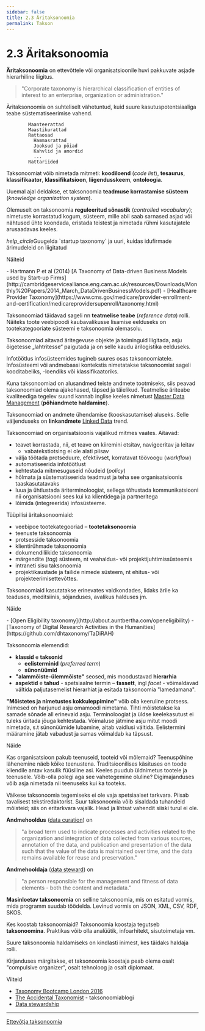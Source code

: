 ```yaml
---
sidebar: false
title: 2.3 Äritaksonoomia
permalink: Takson
---
```


# 2.3 Äritaksonoomia

__Äritaksonoomia__ on ettevõttele või organisatsioonile huvi pakkuvate asjade hierarhiline liigitus.

> "Corporate taxonomy is hierarchical classification of entities of interest to an enterprise, organization or administration."

Äritaksonoomia on suhteliselt vähetuntud, kuid suure kasutuspotentsiaaliga teabe süstematiseerimise vahend.

```
        Maanteerattad
        Maastikurattad
        Rattaosad
          Hammasrattad
          Jooksud ja pöiad
          Kahvlid ja amordid
          ...
        Rattariided
```

Taksonoomiat võib nimetada mitmeti: __koodiloend__ (_code list_), __tesaurus__, __klassifikaator__, __klassifikatsioon__, __liigendusskeem__, __ontoloogia__.

Uuemal ajal öeldakse, et taksonoomia __teadmuse korrastamise süsteem__ (_knowledge organization system_).

Olemuselt on taksonoomia __reguleeritud sõnastik__ (_controlled vocabulary_); nimetuste korrastatud kogum, süsteem, mille abil saab sarnased asjad või nähtused ühte koondada, eristada teistest ja nimetada rühmi kasutajatele arusaadavas keeles.

<p class='action'><i class="material-icons ikoon">help_circle</i>Guugelda `startup taxonomy` ja uuri, kuidas idufirmade ärimudeleid on liigitatud</p>

<p class='tags'>Näiteid</p>
- Hartmann P et al (2014) [A Taxonomy of Data-driven Business Models used by Start-up Firms](http://cambridgeservicealliance.eng.cam.ac.uk/resources/Downloads/Monthly%20Papers/2014_March_DataDrivenBusinessModels.pdf)
- [Healthcare Provider Taxonomy](https://www.cms.gov/medicare/provider-enrollment-and-certification/medicareprovidersupenroll/taxonomy.html)

Taksonoomiad täidavad sageli nn __teatmelise teabe__ (_reference data_) rolli. Näiteks toote veebipoodi kaubavalikusse lisamise eelduseks on tootekategooriate süsteemi e taksonoomia olemasolu.

Taksonoomiad aitavad äritegevuse objekte ja toiminguid liigitada, asju õigetesse „lahtritesse“ paigutada ja on selle kaudu ärilogistika eelduseks.

Infotöötlus infosüsteemides tugineb suures osas taksonoomiatele. Infosüsteemi või andmebaasi kontekstis nimetatakse taksonoomiat sageli kooditabeliks, -loendiks või klassifikaatoriks.

Kuna taksonoomiad on alusandmed teiste andmete tootmiseks, siis peavad taksonoomiad olema ajakohased, täpsed ja täielikud. Teatmelise äriteabe kvaliteediga tegelev suund kannab inglise keeles nimetust [Master Data Management](http://www.earley.com/blog/why-taxonomy-critical-master-data-management-mdm) (__põhiandmete haldamine__).

Taksonoomiad on andmete ühendamise (kooskasutamise) aluseks. Selle väljenduseks on __linkandmete__ [Linked Data](http://linkeddata.org/) trend.

Taksonoomiad on organisatsioonis vajalikud mitmes vaates. Aitavad:

- teavet korrastada, nii, et teave on kiiremini otsitav, navigeeritav ja leitav
  - vabatekstiotsing ei ole alati piisav
- välja töötada protseduure, efektiivset, korratavat töövoogu (_workflow_)
- automatiseerida infotöötlust
- kehtestada mitmesuguseid nõudeid (_policy_)
- hõlmata ja süstematiseerida teadmust ja teha see organisatsioonis taaskasutatavaks
- luua ja ühtlustada äriterminoloogiat, sellega tõhustada kommunikatsiooni nii organisatsiooni sees kui ka klientidega ja partneritega
- lõimida (integreerida) infosüsteeme.

Tüüpilisi äritaksonoomiaid:

- veebipoe tootekategooriad – __tootetaksonoomia__
- teenuste taksonoomia
- protsesside taksonoomia
- klientirühmade taksonoomia
- dokumendiliikide taksonoomia
- märgendite (_tag_) süsteem, nt veahaldus- või projektijuhtimissüsteemis
- intraneti sisu taksonoomia
- projektikaustade ja failide nimede süsteem, nt ehitus- või projekteerimisettevõttes.

Taksonoomiaid kasutatakse erinevates valdkondades, lidaks ärile ka teaduses, meditsiinis, sõjanduses, avalikus halduses jm.

<p class='tags'>Näide</p>
- [Open Eligibility taxonomy](http://about.auntbertha.com/openeligibility)
- [Taxonomy of Digital Research Activities in the Humanities](https://github.com/dhtaxonomy/TaDiRAH)

Taksonoomia elemendid:

- __klassid__ e __taksonid__
  - __eelisterminid__ (_preferred term_)
  - __sünonüümid__
- __"alammõiste-ülemmõiste"__ seosed, mis moodustavad __hierarhia__
- __aspektid__ e __tahud__ - spetsiaalne termin – __fassett__, ingl _facet_ - võimaldavad vältida paljutasemelist hierarhiat ja esitada taksonoomia "lamedamana".

__"Mõistetes ja nimetustes kokkuleppimine"__ võib olla keeruline protsess. Inimesed on harjunud asju omamoodi nimetama. Tihti mõistetakse ka samade sõnade all erinevaid asju. Terminoloogiat ja üldse keelekasutust ei tuleks üritada jõuga kehtestada. Võimaluse jätmine asju mitut moodi nimetada, s.t sünonüümide lubamine, aitab vaidlusi vältida. Eelistermini määramine jätab vabadust ja samas võimaldab ka täpsust.

<p class='tags'>Näide</p>
Kas organisatsioon pakub teenuseid, tooteid või mõlemaid? Teenuspõhine lähenemine näeb kõike teenustena. Traditsioonilises käsituses on toode kliendile antav kasulik füüsiline asi. Keeles puudub üldnimetus tootele ja teenusele. Võib-olla polegi aga see vahetegemine oluline? Digimajanduses võib asja nimetada nii teenuseks kui ka tooteks.

Väikese taksonoomia tegemiseks ei ole vaja spetsiaalset tarkvara. Piisab tavalisest tekstiredaktorist. Suur taksonoomia võib sisaldada tuhandeid mõisteid; siis on eritarkvara vajalik. Head ja lihtsat vahendit siiski  turul ei ole. 

__Andmehooldus__ ([data curation](https://en.wikipedia.org/wiki/Data_curation)) on

> "a broad term used to indicate processes and activities related to the organization and integration of data collected from various sources, annotation of the data, and publication and presentation of the data such that the value of the data is maintained over time, and the data remains available for reuse and preservation."

__Andmehooldaja__ ([data steward](https://en.wikipedia.org/wiki/Data_steward)) on

> "a person responsible for the management and fitness of data elements - both the content and metadata."

__Masinloetav taksonoomia__ on selline taksonoomia, mis on esitatud vormis, mida programm suudab töödelda. Levinud vormis on JSON, XML, CSV, RDF, SKOS.

Kes koostab taksonoomiaid? Taksonoomia koostaja tegutseb __taksonoomina__. Praktikas võib olla analüütik, infoarhitekt, sisutoimetaja vm.

Suure taksonoomia haldamiseks on kindlasti inimest, kes täidaks haldaja rolli.

Kirjanduses märgitakse, et taksonoomia koostaja peab olema osalt "compulsive organizer", osalt tehnoloog ja osalt diplomaat.

Viiteid

- [Taxonomy Bootcamp London 2016](http://www.taxonomybootcamp.com/London/2016/)
- [The Accidental Taxonomist](http://accidental-taxonomist.blogspot.com.ee/2016/11/popular-topics-in-taxonomies.html) - taksonoomiablogi
- [Data stewardship](http://insights.wired.com/profiles/blogs/data-stewardship-is-everybody-s-business-5-best-practices-for#axzz4Vh6iYU1s)

- - -

[Ettevõtja taksonoomia](/IT/Ettevotja)


